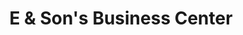 ---
title: "E & Son's Business Center"
url: /monrovia/e-and-sons-business-center/
shop: convenience
---